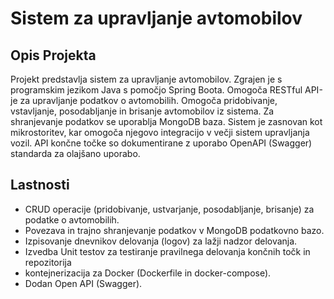 # Sistem za upravljanje avtomobilov
## Opis Projekta
Projekt predstavlja sistem za upravljanje avtomobilov. Zgrajen je s programskim jezikom Java s pomočjo Spring Boota. Omogoča RESTful API-je za upravljanje podatkov o avtomobilih. Omogoča pridobivanje, vstavljanje, posodabljanje in brisanje avtomobilov iz sistema. Za shranjevanje podatkov se uporablja MongoDB baza. Sistem je zasnovan kot mikrostoritev, kar omogoča njegovo integracijo v večji sistem upravljanja vozil. API končne točke so dokumentirane z uporabo OpenAPI (Swagger) standarda za olajšano uporabo.
## Lastnosti
+ CRUD operacije (pridobivanje, ustvarjanje, posodabljanje, brisanje) za podatke o avtomobilih.
+ Povezava in trajno shranjevanje podatkov v MongoDB podatkovno bazo.
+ Izpisovanje dnevnikov delovanja (logov) za lažji nadzor delovanja.
+ Izvedba Unit testov za testiranje pravilnega delovanja končnih točk in repozitorija
+ kontejnerizacija za Docker (Dockerfile in docker-compose).
+ Dodan Open API (Swagger). 

